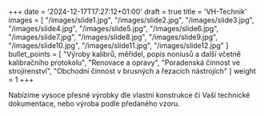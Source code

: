 +++
date = '2024-12-17T17:27:12+01:00'
draft = true
title = 'VH-Technik'
images = [
    "/images/slide1.jpg",
    "/images/slide2.jpg",
    "/images/slide3.jpg",
    "/images/slide4.jpg",
    "/images/slide5.jpg",
    "/images/slide6.jpg",
    "/images/slide7.jpg",
    "/images/slide8.jpg",
    "/images/slide9.jpg",
    "/images/slide10.jpg",
    "/images/slide11.jpg",
    "/images/slide12.jpg"
]
bullet_points = [
  "Výroby kalibrů, měřidel, popis noniusů a další včetně kalibračního protokolu",
  "Renovace a opravy",
  "Poradenská činnost ve strojírenství",
  "Obchodní činnost v brusných a řezacích nástrojích"
]
weight = 1
+++

Nabízíme vysoce přesné výrobky dle vlastní konstrukce či Vaší technické dokumentace, nebo výroba
podle předaného vzoru.
